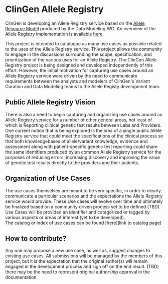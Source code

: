 # ClinGen Allele Registry
ClinGen is developing an Allele Registry service based on the [Allele Resource Model](http://datamodel.clinicalgenome.org/allele/) produced by the Data Modeling WG. An overview of the Allele Registry implementation is available [here](http://datamodel.clinicalgenome.org/allele/implementation/applications/).

This project is intended to catalogue as many use cases as possible related to the uses of the Allele Registry service. This project allows the community to engage in the discussions surrounding the scope, specification, and prioritization of the various uses for an Allele Registry.  The ClinGen Allele Registry project is being designed and developed independently of this effort.  However, the initial motivation for capturing use cases around an Allele Registry service were driven by the need to communicate requirements between the analysts and modelers of ClinGen's Variant Curation and Data Modeling teams to the Allele Registy development team.  

Public Allele Registry Vision
---
There is also a need to begin capturing and organizing use cases around an Allele Registry service for a number of other general areas, not least of which is Reporting clinical genetic test results between Labs and Providers. One current notion that is being explored is the idea of a single public Allele Registry service that could meet the specifications of the clinical process so that both knowledgebases of allele/variant knowledge, evidence and assessment along with patient-specific genetic test reporting could share the same identifiers produced by an common Allele Registry service for the purposes of reducing errors, increasing discovery and improving the value of genetic test results directly to the providers and their patients.

Organization of Use Cases
---
The use cases themselves are meant to be very specific, in order to clearly communicate a particular scenarios and the expectations the Allele Registry service would provide.  These Use cases will evolve over time and ultimately be finalized based on a community driven process yet to be defined (TBD).  
Use Cases will be provided an identifier and catagorized or tagged by various aspects or areas of interest (yet to be developed).  
The catalog or index of use cases can be found [here](link to catalog page)

How to contribute?
---
Any one may propose a new use case, as well as, suggest changes to existing use cases. All submissions will be managed by the members of this project, but it is the expectation that the original author(s) will remain engaged in the development process and sign off on the end result. (TBD) there may be the need to represent original authorship approval in the documentation.


